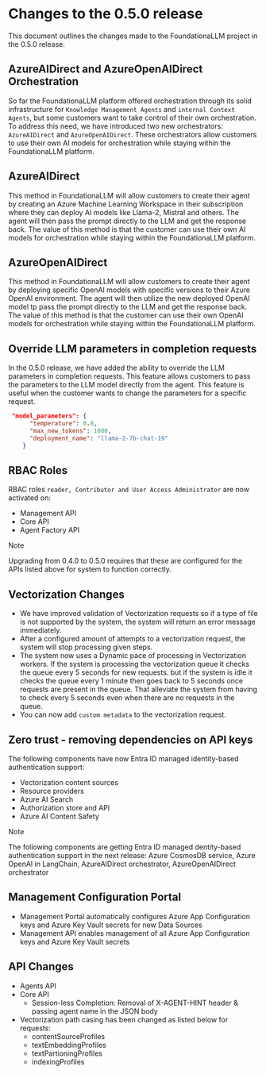 # Changes to the 0.5.0 release

This document outlines the changes made to the FoundationaLLM project in the 0.5.0 release.

## AzureAIDirect and AzureOpenAIDirect Orchestration

So far the FoundationaLLM platform offered orchestration through its solid infrastructure for `Knowledge Management Agents` and `internal Context Agents`, but some customers want to take control of their own orchestration. To address this need, we have introduced two new orchestrators: `AzureAIDirect` and `AzureOpenAIDirect`. These orchestrators allow customers to use their own AI models for orchestration while staying within the FoundationaLLM platform.

## AzureAIDirect

This method in FoundationaLLM will allow customers to create their agent by creating an Azure Machine Learning Workspace in their subscription where they can deploy AI models like Llama-2, Mistral and others. The agent will then pass the prompt directly to the LLM and get the response back.  The value of this method is that the customer can use their own AI models for orchestration while staying within the FoundationaLLM platform.

## AzureOpenAIDirect

This method in FoundationaLLM will allow customers to create their agent by deploying specific OpenAI models with specific versions to their Azure OpenAI environment. The agent will then utilize the new deployed OpenAI model tp pass the prompt directly to the LLM and get the response back.  The value of this method is that the customer can use their own OpenAI models for orchestration while staying within the FoundationaLLM platform.

## Override LLM parameters in completion requests

In the 0.5.0 release, we have added the ability to override the LLM parameters in completion requests. This feature allows customers to pass the parameters to the LLM model directly from the agent. This feature is useful when the customer wants to change the parameters for a specific request.

```json
 "model_parameters": {
      "temperature": 0.8,
      "max_new_tokens": 1000,
      "deployment_name": "llama-2-7b-chat-19"
    }
```

## RBAC Roles

RBAC roles `reader, Contributor and User Access Administrator` are now activated on:
- Management API
- Core API
- Agent Factory API
 
> [!NOTE]
> Upgrading from 0.4.0 to 0.5.0 requires that these are configured for the APIs listed above for system to function correctly.

## Vectorization Changes

- We have improved validation of Vectorization requests so if a type of file is not supported by the system, the system will return an error message immediately.
- After a configured amount of attempts to a vectorization request, the system will stop processing given steps.
- The system now uses a Dynamic pace of processing in Vectorization workers. If the system is processing the vectorization queue it checks the queue every 5 seconds for new requests. but if the system is idle it checks the queue every 1 minute then goes back to 5 seconds once requests are present in the queue.  That alleviate the system from having to check every 5 seconds even when there are no requests in the queue.
- You can now add `custom metadata` to the vectorization request.
  
## Zero trust - removing dependencies on API keys

The following components have now Entra ID managed identity-based authentication support:

- Vectorization content sources
- Resource providers
- Azure AI Search
- Authorization store and API
- Azure AI Content Safety

> [!NOTE]
> The following components are getting Entra ID managed dentity-based authentication support in the next release: Azure CosmosDB service, Azure OpenAI in LangChain, AzureAIDirect orchestrator, AzureOpenAIDirect orchestrator

## Management Configuration Portal

- Management Portal automatically configures Azure App Configuration keys and Azure Key Vault secrets for new Data Sources
- Management API enables management of all Azure App Configuration keys and Azure Key Vault secrets

## API Changes

- Agents API
- Core API
    - Session-less Completion: Removal of X-AGENT-HINT header & passing agent name in the JSON body
- Vectorization path casing has been changed as listed below for requests:  
    - contentSourceProfiles 
    - textEmbeddingProfiles
    - textPartioningProfiles
    - indexingProfiles 

